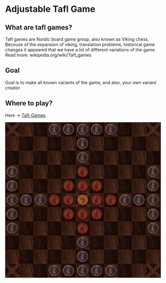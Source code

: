 # Adjustable Tafl Game

## What are tafl games?
Tafl games are Nordic board game group, also known as Viking chess. Becouse of the expansion of viking, translation problems, historical game changes it appeared that we have a lot of different variations of the game. Read more: wikipedia.org/wiki/Tafl_games

## Goal

Goal is to make all known variants of the game, and also, your own variant creator.

## Where to play?

Here -> [Tafl-Games](https://jakubkivi.github.io/Tafl-Games/src).

![Board](readmeImage.jpg)
